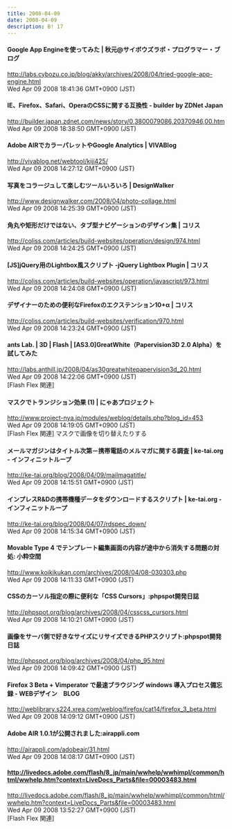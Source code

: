 ```yaml
---
title: 2008-04-09
date: 2008-04-09
description: B! 17
---
```


#### Google App Engineを使ってみた | 秋元@サイボウズラボ・プログラマー・ブログ
http://labs.cybozu.co.jp/blog/akky/archives/2008/04/tried-google-app-engine.html<br>
Wed Apr 09 2008 18:41:36 GMT+0900 (JST)<br>


#### IE、Firefox、Safari、OperaのCSSに関する互換性 - builder by ZDNet Japan
http://builder.japan.zdnet.com/news/story/0,3800079086,20370946,00.htm<br>
Wed Apr 09 2008 18:38:50 GMT+0900 (JST)<br>


#### Adobe AIRでカラーパレットやGoogle Analytics | VIVABlog
http://vivablog.net/webtool/kiji425/<br>
Wed Apr 09 2008 14:27:12 GMT+0900 (JST)<br>


#### 写真をコラージュして楽しむツールいろいろ | DesignWalker
http://www.designwalker.com/2008/04/photo-collage.html<br>
Wed Apr 09 2008 14:25:39 GMT+0900 (JST)<br>


####   角丸や矩形だけではない、タブ型ナビゲーションのデザイン集 | コリス
http://coliss.com/articles/build-websites/operation/design/974.html<br>
Wed Apr 09 2008 14:24:25 GMT+0900 (JST)<br>


####   [JS]jQuery用のLightbox風スクリプト -jQuery Lightbox Plugin | コリス
http://coliss.com/articles/build-websites/operation/javascript/973.html<br>
Wed Apr 09 2008 14:24:08 GMT+0900 (JST)<br>


####   デザイナーのための便利なFirefoxのエクステンション10+α | コリス
http://coliss.com/articles/build-websites/verification/970.html<br>
Wed Apr 09 2008 14:23:24 GMT+0900 (JST)<br>


#### ants Lab. | 3D | Flash | [AS3.0]GreatWhite（Papervision3D 2.0 Alpha）を試してみた
http://labs.anthill.jp/2008/04/as30greatwhitepapervision3d_20.html<br>
Wed Apr 09 2008 14:22:06 GMT+0900 (JST)<br>
[Flash Flex 関連]


#### マスクでトランジション効果 (1) | にゃあプロジェクト
http://www.project-nya.jp/modules/weblog/details.php?blog_id=453<br>
Wed Apr 09 2008 14:19:05 GMT+0900 (JST)<br>
[Flash Flex 関連] マスクで画像を切り替えたりする


#### メールマガジンはタイトル次第－携帯電話のメルマガに関する調査 | ke-tai.org - インフィニットループ
http://ke-tai.org/blog/2008/04/09/mailmagatitle/<br>
Wed Apr 09 2008 14:15:51 GMT+0900 (JST)<br>


#### インプレスR&Dの携帯機種データをダウンロードするスクリプト | ke-tai.org - インフィニットループ
http://ke-tai.org/blog/2008/04/07/rdspec_down/<br>
Wed Apr 09 2008 14:15:34 GMT+0900 (JST)<br>


#### Movable Type 4 でテンプレート編集画面の内容が途中から消失する問題の対処: 小粋空間
http://www.koikikukan.com/archives/2008/04/08-030303.php<br>
Wed Apr 09 2008 14:11:33 GMT+0900 (JST)<br>


#### CSSのカーソル指定の際に便利な「CSS Cursors」:phpspot開発日誌
http://phpspot.org/blog/archives/2008/04/csscss_cursors.html<br>
Wed Apr 09 2008 14:10:21 GMT+0900 (JST)<br>


#### 画像をサーバ側で好きなサイズにリサイズできるPHPスクリプト:phpspot開発日誌
http://phpspot.org/blog/archives/2008/04/php_95.html<br>
Wed Apr 09 2008 14:09:42 GMT+0900 (JST)<br>


#### Firefox 3 Beta + Vimperator で最速ブラウジング windows 導入プロセス備忘録 - WEBデザイン　BLOG
http://weblibrary.s224.xrea.com/weblog/firefox/cat14/firefox_3_beta.html<br>
Wed Apr 09 2008 14:09:12 GMT+0900 (JST)<br>


#### Adobe AIR 1.0.1が公開されました:airappli.com
http://airappli.com/adobeair/31.html<br>
Wed Apr 09 2008 14:08:17 GMT+0900 (JST)<br>


#### http://livedocs.adobe.com/flash/8_jp/main/wwhelp/wwhimpl/common/html/wwhelp.htm?context=LiveDocs_Parts&file=00003483.html
http://livedocs.adobe.com/flash/8_jp/main/wwhelp/wwhimpl/common/html/wwhelp.htm?context=LiveDocs_Parts&file=00003483.html<br>
Wed Apr 09 2008 13:52:27 GMT+0900 (JST)<br>
[Flash Flex 関連]


